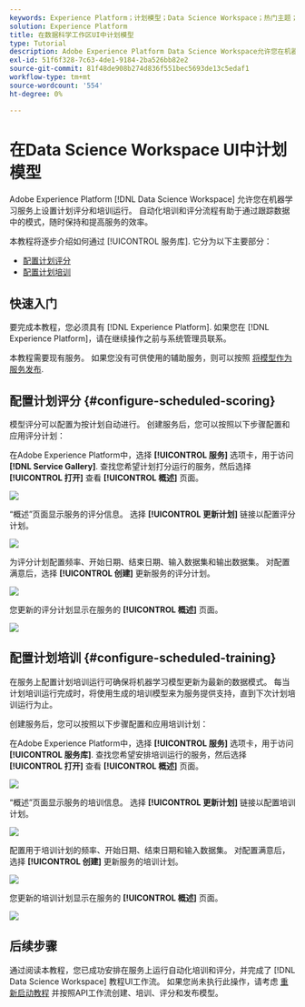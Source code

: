 ```yaml
---
keywords: Experience Platform；计划模型；Data Science Workspace；热门主题；计划评分；计划培训
solution: Experience Platform
title: 在数据科学工作区UI中计划模型
type: Tutorial
description: Adobe Experience Platform Data Science Workspace允许您在机器学习服务上设置计划的评分和培训运行。 自动化培训和评分过程有助于通过跟踪数据中的模式，随时保持和提高服务的效率。
exl-id: 51f6f328-7c63-4de1-9184-2ba526bb82e2
source-git-commit: 81f48de908b274d836f551bec5693de13c5edaf1
workflow-type: tm+mt
source-wordcount: '554'
ht-degree: 0%

---
```


# 在Data Science Workspace UI中计划模型

Adobe Experience Platform [!DNL Data Science Workspace] 允许您在机器学习服务上设置计划评分和培训运行。 自动化培训和评分流程有助于通过跟踪数据中的模式，随时保持和提高服务的效率。

本教程将逐步介绍如何通过 [!UICONTROL 服务库]. 它分为以下主要部分：

- [配置计划评分](#configure-scheduled-scoring)
- [配置计划培训](#configure-scheduled-training)

## 快速入门

要完成本教程，您必须具有 [!DNL Experience Platform]. 如果您在 [!DNL Experience Platform]，请在继续操作之前与系统管理员联系。

本教程需要现有服务。 如果您没有可供使用的辅助服务，则可以按照 [将模型作为服务发布](./publish-model-service-ui.md).

## 配置计划评分 {#configure-scheduled-scoring}

模型评分可以配置为按计划自动进行。 创建服务后，您可以按照以下步骤配置和应用评分计划：

在Adobe Experience Platform中，选择 **[!UICONTROL 服务]** 选项卡，用于访问 **[!DNL Service Gallery]**. 查找您希望计划打分运行的服务，然后选择 **[!UICONTROL 打开]** 查看 **[!UICONTROL 概述]** 页面。

![](../images/models-recipes/schedule/select_service.png)

“概述”页面显示服务的评分信息。 选择 **[!UICONTROL 更新计划]** 链接以配置评分计划。

![](../images/models-recipes/schedule/update_scoring.png)

为评分计划配置频率、开始日期、结束日期、输入数据集和输出数据集。 对配置满意后，选择 **[!UICONTROL 创建]** 更新服务的评分计划。

![](../images/models-recipes/schedule/set_scoring_schedule.png)

您更新的评分计划显示在服务的 **[!UICONTROL 概述]** 页面。

![](../images/models-recipes/schedule/scoring_set.png)

## 配置计划培训 {#configure-scheduled-training}

在服务上配置计划培训运行可确保将机器学习模型更新为最新的数据模式。 每当计划培训运行完成时，将使用生成的培训模型来为服务提供支持，直到下次计划培训运行为止。

创建服务后，您可以按照以下步骤配置和应用培训计划：

在Adobe Experience Platform中，选择 **[!UICONTROL 服务]** 选项卡，用于访问 **[!UICONTROL 服务库]**. 查找您希望安排培训运行的服务，然后选择 **[!UICONTROL 打开]** 查看 **[!UICONTROL 概述]** 页面。

![](../images/models-recipes/schedule/select_service.png)

“概述”页面显示服务的培训信息。 选择 **[!UICONTROL 更新计划]** 链接以配置培训计划。

![](../images/models-recipes/schedule/update_training.png)

配置用于培训计划的频率、开始日期、结束日期和输入数据集。 对配置满意后，选择 **[!UICONTROL 创建]** 更新服务的培训计划。

![](../images/models-recipes/schedule/set_training_schedule.png)

您更新的培训计划显示在服务的 **[!UICONTROL 概述]** 页面。

![](../images/models-recipes/schedule/training_set.png)

## 后续步骤

通过阅读本教程，您已成功安排在服务上运行自动化培训和评分，并完成了 [!DNL Data Science Workspace] 教程UI工作流。 如果您尚未执行此操作，请考虑 [重新启动教程](./create-retails-sales-dataset.md) 并按照API工作流创建、培训、评分和发布模型。
